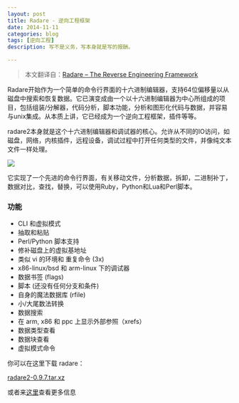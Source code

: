 ```yaml
---
layout: post
title: Radare - 逆向工程框架
date: 2014-11-11
categories: blog
tags: [逆向工程]
description: 写不是义务，写本身就是写的报酬。

---
```


> 本文翻译自：[Radare – The Reverse Engineering Framework][1]

Radare开始作为一个简单的命令行界面的十六进制编辑器，支持64位偏移量以从磁盘中搜索和恢复数据。它已演变成由一个以十六进制编辑器为中心所组成的项目，包括组装/分解器，代码分析，脚本功能，分析和图形化代码与数据，并容易与unix集成。从本质上讲，它已经成为一个逆向工程框架，插件等等。

radare2本身就是这个十六进制编辑器和调试器的核心。允许从不同的IO访问，如磁盘，网络，内核插件，远程设备，调试过程中打开任何类型的文件，并像纯文本文件一样处理。

![][2]

它实现了一个先进的命令行界面，有关移动文件，分析数据，拆卸，二进制补丁，数据对比，查找，替换，可以使用Ruby，Python和Lua和Perl脚本。

### 功能

*   CLI 和虚拟模式
*   抽取和粘贴
*   Perl/Python 脚本支持
*   修补磁盘上的虚拟基地址
*   类似 vi 的环境和 重复命令 (3x)
*   x86-linux/bsd 和 arm-linux 下的调试器
*   数据书签 (flags)
*   脚本 (还没有任何分支和条件)
*   自身的魔法数据库 (rfile)
*   小/大尾数法转换
*   数据搜索
*   在 arm, x86 和 ppc 上显示外部参照（xrefs）
*   数据类型查看
*   数据块查看
*   虚拟模式命令

你可以在这里下载 radare：

[radare2-0.9.7.tar.xz][3]

或者来[这里][4]查看更多信息

 [1]: http://www.darknet.org.uk/2014/11/radare-reverse-engineering-framework/
 [2]: http://images.cnitblog.com/blog/406864/201411/112222406311973.png
 [3]: http://www.radare.org/get/radare2-0.9.7.tar.xz
 [4]: http://www.radare.org/